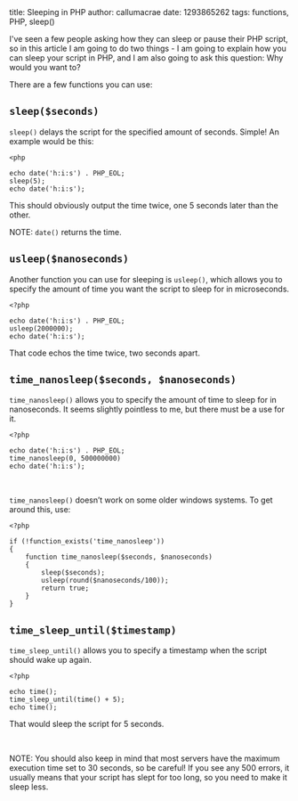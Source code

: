 <info>
title: Sleeping in PHP
author: callumacrae
date: 1293865262
tags: functions, PHP, sleep()
</info>

I've seen a few people asking how they can sleep or pause their PHP script, so in this article I am going to do two things - I am going to explain how you can sleep your script in PHP, and I am also going to ask this question: Why would you want to?

There are a few functions you can use:

## `sleep($seconds)`

`sleep()` delays the script for the specified amount of seconds. Simple! An example would be this:

	<php

	echo date('h:i:s') . PHP_EOL;
	sleep(5);
	echo date('h:i:s');

This should obviously output the time twice, one 5 seconds later than the other.

NOTE: `date()` returns the time.

## `usleep($nanoseconds)`

Another function you can use for sleeping is `usleep()`, which allows you to specify the amount of time you want the script to sleep for in microseconds.

	<?php

	echo date('h:i:s') . PHP_EOL;
	usleep(2000000);
	echo date('h:i:s');

That code echos the time twice, two seconds apart.

## `time_nanosleep($seconds, $nanoseconds)`

`time_nanosleep()` allows you to specify the amount of time to sleep for in nanoseconds. It seems slightly pointless to me, but there must be a use for it.

	<?php

	echo date('h:i:s') . PHP_EOL;
	time_nanosleep(0, 500000000)
	echo date('h:i:s');

<br />

`time_nanosleep()` doesn’t work on some older windows systems. To get around this, use:

	<?php

	if (!function_exists('time_nanosleep'))
	{
		function time_nanosleep($seconds, $nanoseconds)
		{
			sleep($seconds);
			usleep(round($nanoseconds/100));
			return true;
		}
	}

## `time_sleep_until($timestamp)`

`time_sleep_until()` allows you to specify a timestamp when the script should wake up again.

	<?php

	echo time();
	time_sleep_until(time() + 5);
	echo time();

That would sleep the script for 5 seconds.

<br />

NOTE: You should also keep in mind that most servers have the maximum execution time set to 30 seconds, so be careful! If you see any 500 errors, it usually means that your script has slept for too long, so you need to make it sleep less.

